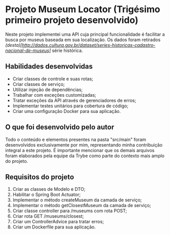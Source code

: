 # Projeto Museum Locator (Trigésimo primeiro projeto desenvolvido)

Neste projeto implementei uma API cuja principal funcionalidade é facilitar a busca por museus baseada em sua localização. Os dados foram retirados _(desta)[http://dados.cultura.gov.br/dataset/series-historicas-cadastro-nacional-de-museus]_ série histórica.

## Habilidades desenvolvidas

- Criar classes de controle e suas rotas;
- Criar classes de serviço;
- Utilizar injeção de dependências;
- Trabalhar com exceções customizadas;
- Tratar exceções da API através de gerenciadores de erros;
- Implementar testes unitários para cobertura de código;
- Criar uma configuração Docker para sua aplicação.

## O que foi desenvolvido pelo autor

Todo o conteúdo e elementos presentes na pasta "src/main" foram desenvolvidos exclusivamente por mim, representando minha contribuição integral a este projeto. É importante mencionar que os demais arquivos foram elaborados pela equipe da Trybe como parte do contexto mais amplo do projeto.

## Requisitos do projeto

1. Criar as classes de Modelo e DTO;
2. Habilitar o Spring Boot Actuator;
3. Implementar o método createMuseum da camada de serviço;
4. Implementar o método getClosestMuseum da camada de serviço;
5. Criar classe controller para /museums com rota POST;
6. Criar rota GET /museums/closest;
7. Criar um ControllerAdvice para tratar erros;
8. Criar um Dockerfile para sua aplicação.